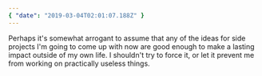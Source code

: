 ```yaml
---
{ "date": "2019-03-04T02:01:07.188Z" }
---
```


Perhaps it's somewhat arrogant to assume that any of the ideas for side projects
I'm going to come up with now are good enough to make a lasting impact outside
of my own life. I shouldn't try to force it, or let it prevent me from working
on practically useless things.
